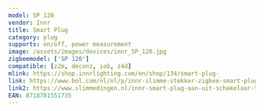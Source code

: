 ```yaml
---
model: SP 120
vendor: Innr
title: Smart Plug
category: plug
supports: on/off, power measurement
image: /assets/images/devices/innr_SP_120.jpg
zigbeemodel: ['SP 120']
compatible: [z2m, deconz, iob, z4d]
mlink: https://shop.innrlighting.com/en/shop/134/smart-plug-
link: https://www.bol.com/nl/nl/p/innr-slimme-stekker-zigbee-smart-plug/9300000001640326/
link2: https://www.slimmedingen.nl/innr-smart-plug-aan-uit-schakelaar-tussenstekker-e.html
EAN: 8718781551735
---
```

